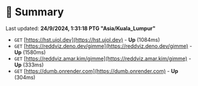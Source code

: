# 📖 Summary
Last updated: **24/9/2024, 1:31:18 PTG "Asia/Kuala_Lumpur"**

- `GET` [https://hst.ujol.dev](https://hst.ujol.dev) - **Up** (1084ms)
- `GET` [https://reddviz.deno.dev/gimme](https://reddviz.deno.dev/gimme) - **Up** (1580ms)
- `GET` [https://reddviz.amar.kim/gimme](https://reddviz.amar.kim/gimme) - **Up** (333ms)
- `GET` [https://dumb.onrender.com](https://dumb.onrender.com) - **Up** (304ms)
